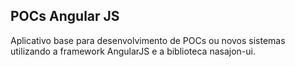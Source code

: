 ## POCs Angular JS

Aplicativo base para desenvolvimento de POCs ou novos sistemas utilizando a framework AngularJS e a biblioteca nasajon-ui.

